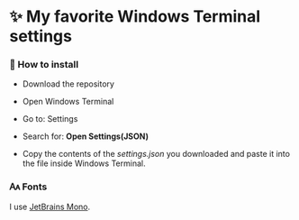 <h1>✨ My favorite Windows Terminal settings</h1>

<h3>📜 How to install</h3>

- Download the repository
- Open Windows Terminal
- Go to: Settings

- Search for: **Open Settings(JSON)**
- Copy the contents of the *settings.json* you downloaded and paste it into the file inside Windows Terminal.

<h3>🗛 Fonts</h3>

I use [JetBrains Mono](https://github.com/JetBrains/JetBrainsMono).
